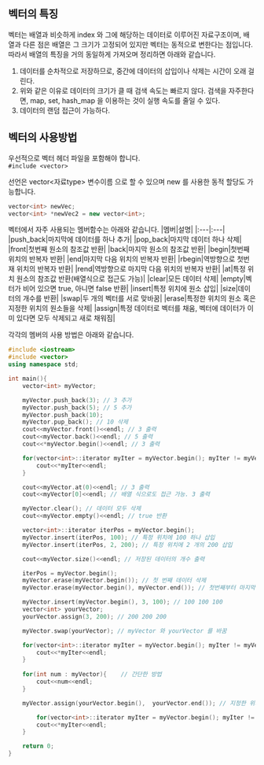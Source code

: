 ## 벡터의 특징
벡터는 배열과 비슷하게 index 와 그에 해당하는 데이터로 이루어진 자료구조이며, 배열과 다른 점은 배열은 그 크기가 고정되어 있지만 벡터는 동적으로 변한다는 점입니다.  
따라서 배열의 특징을 거의 동일하게 가져오며 정리하면 아래와 같습니다.
1. 데이터를 순차적으로 저장하므로, 중간에 데이터의 삽입이나 삭제는 시간이 오래 걸린다.
2. 위와 같은 이유로 데이터의 크기가 클 때 검색 속도는 빠르지 않다. 검색을 자주한다면, map, set, hash_map 을 이용하는 것이 실행 속도를 줄일 수 있다.
3. 데이터의 랜덤 접근이 가능하다.

## 벡터의 사용방법
우선적으로 벡터 헤더 파일을 포함해야 합니다.  
`#include <vector>`

선언은 vector<자료type> 변수이름 으로 할 수 있으며 new 를 사용한 동적 할당도 가능합니다.
```c++
vector<int> newVec;
vector<int> *newVec2 = new vector<int>;
```

벡터에서 자주 사용되는 멤버함수는 아래와 같습니다.
|멤버|설명|
|:---|:---|
|push_back|마지막에 데이터를 하나 추가|
|pop_back|마지막 데이터 하나 삭제|
|front|첫번째 원소의 참조값 반환|
|back|마지막 원소의 참조값 반환|
|begin|첫번째 위치의 반복자 반환|
|end|마지막 다음 위치의 반복자 반환|
|rbegin|역방향으로 첫번재 위치의 반복자 반환|
|rend|역방향으로 마지막 다음 위치의 반복자 반환|
|at|특정 위치 원소의 참조값 반환(배열식으로 접근도 가능)|
|clear|모든 데이터 삭제|
|empty|벡터가 비어 있으면 true, 아니면 false 반환|
|insert|특정 위치에 원소 삽입|
|size|데이터의 개수를 반환|
|swap|두 개의 벡터를 서로 맞바꿈|
|erase|특정한 위치의 원소 혹은 지정한 위치의 원소들을 삭제|
|assign|특정 데이터로 벡터를 채움, 벡터에 데이터가 이미 있다면 모두 삭제되고 새로 채워짐|

각각의 멤버의 사용 방법은 아래와 같습니다.
```c++
#include <iostream>
#include <vector>
using namespace std;

int main(){
    vector<int> myVector;

    myVector.push_back(3); // 3 추가
    myVector.push_back(5); // 5 추가
    myVector.push_back(10);
    myVector.pup_back(); // 10 삭제
    cout<<myVector.front()<<endl; // 3 출력
    cout<<myVector.back()<<endl; // 5 출력
    cout<<*myVector.begin()<<endl; // 3 출력

    for(vector<int>::iterator myIter = myVector.begin(); myIter != myVector.end(); myIter++){
        cout<<*myIter<<endl;
    }

    cout<<myVector.at(0)<<endl; // 3 출력
    cout<<myVector[0]<<endl; // 배열 식으로도 접근 가능. 3 출력

    myVector.clear(); // 데이터 모두 삭제
    cout<<myVector.empty()<<endl; // true 반환

    vector<int>::iterator iterPos = myVector.begin();
    myVector.insert(iterPos, 100); // 특정 위치에 100 하나 삽입
    myVector.insert(iterPos, 2, 200); // 특정 위치에 2 개의 200 삽입

    cout<<myVector.size()<<endl; // 저장된 데이터의 개수 출력

    iterPos = myVector.begin();
    myVector.erase(myVector.begin()); // 첫 번째 데이터 삭제
    myVector.erase(myVector.begin(), myVector.end()); // 첫번째부터 마지막까지 데이터 삭제

    myVector.insert(myVector.begin(), 3, 100); // 100 100 100
    vector<int> yourVector;
    yourVector.assign(3, 200); // 200 200 200

    myVector.swap(yourVector); // myVector 와 yourVector 를 바꿈

    for(vector<int>::iterator myIter = myVector.begin(); myIter != myVector.end(); myIter++){
        cout<<*myIter<<endl;
    }
    
    for(int num : myVector){    // 간단한 방법
        cout<<num<<endl;
    }

    myVector.assign(yourVector.begin(),  yourVector.end()); // 지정한 위치의 데이터로 벡터를 채움

        for(vector<int>::iterator myIter = myVector.begin(); myIter != myVector.end(); myIter++){
        cout<<*myIter<<endl;
    }

    return 0;
}
```
